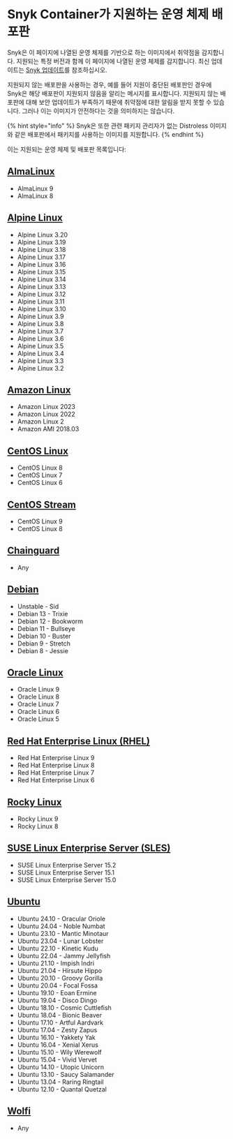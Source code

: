# Snyk Container가 지원하는 운영 체제 배포판

Snyk은 이 페이지에 나열된 운영 체제를 기반으로 하는 이미지에서 취약점을 감지합니다. 지원되는 특정 버전과 함께 이 페이지에 나열된 운영 체제를 감지합니다. 최신 업데이트는 [Snyk 업데이트](https://updates.snyk.io)를 참조하십시오.

지원되지 않는 배포판을 사용하는 경우, 예를 들어 지원이 중단된 배포판인 경우에 Snyk은 해당 배포판이 지원되지 않음을 알리는 메시지를 표시합니다. 지원되지 않는 배포판에 대해 보안 업데이트가 부족하기 때문에 취약점에 대한 알림을 받지 못할 수 있습니다. 그러나 이는 이미지가 안전하다는 것을 의미하지는 않습니다.

{% hint style="info" %}
Snyk은 또한 관련 패키지 관리자가 없는 Distroless 이미지와 같은 배포판에서 패키지를 사용하는 이미지를 지원합니다.
{% endhint %}

이는 지원되는 운영 체제 및 배포판 목록입니다:

## [AlmaLinux](https://almalinux.org/)

* AlmaLinux 9
* AlmaLinux 8

## [Alpine Linux](https://www.alpinelinux.org/)

* Alpine Linux 3.20
* Alpine Linux 3.19
* Alpine Linux 3.18
* Alpine Linux 3.17
* Alpine Linux 3.16
* Alpine Linux 3.15
* Alpine Linux 3.14
* Alpine Linux 3.13
* Alpine Linux 3.12
* Alpine Linux 3.11
* Alpine Linux 3.10
* Alpine Linux 3.9
* Alpine Linux 3.8
* Alpine Linux 3.7
* Alpine Linux 3.6
* Alpine Linux 3.5
* Alpine Linux 3.4
* Alpine Linux 3.3
* Alpine Linux 3.2

## [Amazon Linux](https://aws.amazon.com/linux/)

* Amazon Linux 2023
* Amazon Linux 2022
* Amazon Linux 2
* Amazon AMI 2018.03

## [CentOS Linux](https://www.centos.org/centos-linux/)

* CentOS Linux 8
* CentOS Linux 7
* CentOS Linux 6

## [CentOS Stream](https://www.centos.org/centos-stream/)

* CentOS Linux 9
* CentOS Linux 8

## [Chainguard](https://www.chainguard.dev/)

* Any

## [Debian](https://www.debian.org/)

* Unstable - Sid
* Debian 13 - Trixie
* Debian 12 - Bookworm
* Debian 11 - Bullseye
* Debian 10 - Buster
* Debian 9 - Stretch
* Debian 8 - Jessie

## [Oracle Linux](https://www.oracle.com/linux/)

* Oracle Linux 9
* Oracle Linux 8
* Oracle Linux 7
* Oracle Linux 6
* Oracle Linux 5

## [Red Hat Enterprise Linux (RHEL)](https://www.redhat.com/technologies/linux-platforms/enterprise-linux)

* Red Hat Enterprise Linux 9
* Red Hat Enterprise Linux 8
* Red Hat Enterprise Linux 7
* Red Hat Enterprise Linux 6

## [Rocky Linux](https://rockylinux.org/)

* Rocky Linux 9
* Rocky Linux 8

## [SUSE Linux Enterprise Server (SLES)](https://www.suse.com/products/server/)

* SUSE Linux Enterprise Server 15.2
* SUSE Linux Enterprise Server 15.1
* SUSE Linux Enterprise Server 15.0

## [Ubuntu](https://ubuntu.com/)

* Ubuntu 24.10 - Oracular Oriole
* Ubuntu 24.04 - Noble Numbat
* Ubuntu 23.10 - Mantic Minotaur
* Ubuntu 23.04 - Lunar Lobster
* Ubuntu 22.10 - Kinetic Kudu
* Ubuntu 22.04 - Jammy Jellyfish
* Ubuntu 21.10 - Impish Indri
* Ubuntu 21.04 - Hirsute Hippo
* Ubuntu 20.10 - Groovy Gorilla
* Ubuntu 20.04 - Focal Fossa
* Ubuntu 19.10 - Eoan Ermine
* Ubuntu 19.04 - Disco Dingo
* Ubuntu 18.10 - Cosmic Cuttlefish
* Ubuntu 18.04 - Bionic Beaver
* Ubuntu 17.10 - Artful Aardvark
* Ubuntu 17.04 - Zesty Zapus
* Ubuntu 16.10 - Yakkety Yak
* Ubuntu 16.04 - Xenial Xerus
* Ubuntu 15.10 - Wily Werewolf
* Ubuntu 15.04 - Vivid Vervet
* Ubuntu 14.10 - Utopic Unicorn
* Ubuntu 13.10 - Saucy Salamander
* Ubuntu 13.04 - Raring Ringtail
* Ubuntu 12.10 - Quantal Quetzal

## [Wolfi](https://github.com/wolfi-dev)

* Any
